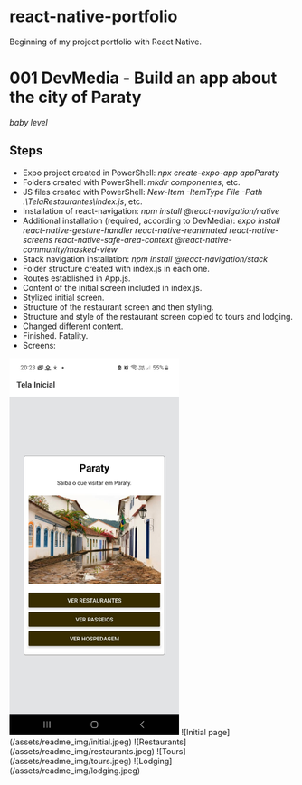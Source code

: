 # react-native-portfolio
 Beginning of my project portfolio with React Native.

 # 001 DevMedia - Build an app about the city of Paraty
 *baby level*

## Steps
- Expo project created in PowerShell: *npx create-expo-app appParaty*
- Folders created with PowerShell: *mkdir componentes*, etc.
- JS files created with PowerShell: *New-Item -ItemType File -Path .\TelaRestaurantes\index.js*, etc.
- Installation of react-navigation: *npm install @react-navigation/native*
- Additional installation (required, according to DevMedia):  *expo install react-native-gesture-handler react-native-reanimated react-native-screens react-native-safe-area-context @react-native-community/masked-view*
- Stack navigation installation: *npm install @react-navigation/stack*
- Folder structure created with index.js in each one.
- Routes established in App.js.
- Content of the initial screen included in index.js.
- Stylized initial screen.
- Structure of the restaurant screen and then styling.
- Structure and style of the restaurant screen copied to tours and lodging.
- Changed different content.
- Finished. Fatality.
- Screens:
<img src="/assets/readme_img/initial.jpeg" width="300" />
![Initial page](/assets/readme_img/initial.jpeg)
![Restaurants](/assets/readme_img/restaurants.jpeg)
![Tours](/assets/readme_img/tours.jpeg)
![Lodging](/assets/readme_img/lodging.jpeg)
